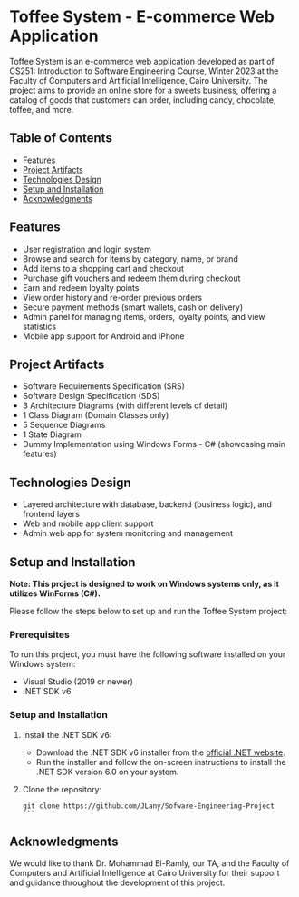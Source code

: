 # Toffee System - E-commerce Web Application

Toffee System is an e-commerce web application developed as part of CS251: Introduction to Software Engineering Course, Winter 2023 at the Faculty of Computers and Artificial Intelligence, Cairo University. The project aims to provide an online store for a sweets business, offering a catalog of goods that customers can order, including candy, chocolate, toffee, and more.

## Table of Contents

- [Features](#features)
- [Project Artifacts](#project-artifacts)
- [Technologies Design](#technologies-design)
- [Setup and Installation](#setup-and-installation)
- [Acknowledgments](#acknowledgments)

## Features

- User registration and login system
- Browse and search for items by category, name, or brand
- Add items to a shopping cart and checkout
- Purchase gift vouchers and redeem them during checkout
- Earn and redeem loyalty points
- View order history and re-order previous orders
- Secure payment methods (smart wallets, cash on delivery)
- Admin panel for managing items, orders, loyalty points, and view statistics
- Mobile app support for Android and iPhone

## Project Artifacts

- Software Requirements Specification (SRS)
- Software Design Specification (SDS)
- 3 Architecture Diagrams (with different levels of detail)
- 1 Class Diagram (Domain Classes only)
- 5 Sequence Diagrams
- 1 State Diagram
- Dummy Implementation using Windows Forms - C# (showcasing main features)

## Technologies Design

- Layered architecture with database, backend (business logic), and frontend layers
- Web and mobile app client support
- Admin web app for system monitoring and management

## Setup and Installation

**Note: This project is designed to work on Windows systems only, as it utilizes WinForms (C#).**

Please follow the steps below to set up and run the Toffee System project:

### Prerequisites

To run this project, you must have the following software installed on your Windows system:

- Visual Studio (2019 or newer)
- .NET SDK v6

### Setup and Installation

1. Install the .NET SDK v6:

   - Download the .NET SDK v6 installer from the [official .NET website](https://dotnet.microsoft.com/download/dotnet/6.0).
   - Run the installer and follow the on-screen instructions to install the .NET SDK version 6.0 on your system.

2. Clone the repository:

   ````
   git clone https://github.com/JLany/Sofware-Engineering-Project
   ```

## Acknowledgments

We would like to thank Dr. Mohammad El-Ramly, our TA, and the Faculty of Computers and Artificial Intelligence at Cairo University for their support and guidance throughout the development of this project.
